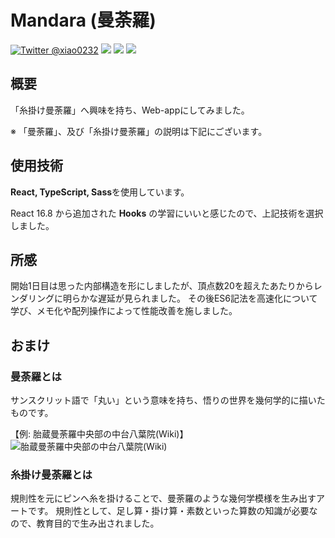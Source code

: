 # Mandara (曼荼羅)
[![Twitter @xiao0232](https://img.shields.io/badge/Twitter-%40xiao0232-blue.svg?style=flat-square&logo=twitter)](https://twitter.com/xiao0232)
<img src="https://img.shields.io/badge/-React-555.svg?logo=react&style=flat"> <img src="https://img.shields.io/badge/-TypeScript-555.svg?logo=typescript&style=flat"> <img src="https://img.shields.io/badge/-Sass-555.svg?logo=sass&style=flat">

## 概要

「糸掛け曼荼羅」へ興味を持ち、Web-appにしてみました。

※ 「曼荼羅」、及び「糸掛け曼荼羅」の説明は下記にございます。

## 使用技術

**React, TypeScript, Sass**を使用しています。

React 16.8 から追加された **Hooks** の学習にいいと感じたので、上記技術を選択しました。

## 所感

開始1日目は思った内部構造を形にしましたが、頂点数20を超えたあたりからレンダリングに明らかな遅延が見られました。
その後ES6記法を高速化について学び、メモ化や配列操作によって性能改善を施しました。

## おまけ

### 曼荼羅とは

サンスクリット語で「丸い」という意味を持ち、悟りの世界を幾何学的に描いたものです。

【例: 胎蔵曼荼羅中央部の中台八葉院(Wiki)】
![胎蔵曼荼羅中央部の中台八葉院(Wiki)](https://upload.wikimedia.org/wikipedia/commons/c/c7/Mandala1_detail.jpg)

### 糸掛け曼荼羅とは

規則性を元にピンへ糸を掛けることで、曼荼羅のような幾何学模様を生み出すアートです。
規則性として、足し算・掛け算・素数といった算数の知識が必要なので、教育目的で生み出されました。
